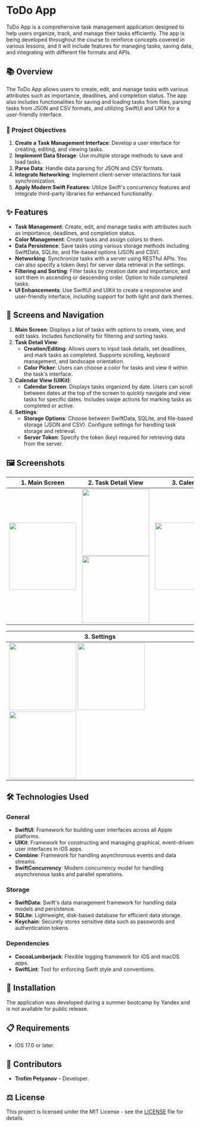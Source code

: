# ToDo App

ToDo App is a comprehensive task management application designed to help users organize, track, and manage their tasks efficiently. The app is being developed throughout the course to reinforce concepts covered in various lessons, and it will include features for managing tasks, saving data, and integrating with different file formats and APIs.

## 📚 Overview

The ToDo App allows users to create, edit, and manage tasks with various attributes such as importance, deadlines, and completion status. The app also includes functionalities for saving and loading tasks from files, parsing tasks from JSON and CSV formats, and utilizing SwiftUI and UIKit for a user-friendly interface.

### 🎯 Project Objectives

1. **Create a Task Management Interface**: Develop a user interface for creating, editing, and viewing tasks.
2. **Implement Data Storage**: Use multiple storage methods to save and load tasks.
3. **Parse Data**: Handle data parsing for JSON and CSV formats.
4. **Integrate Networking**: Implement client-server interactions for task synchronization.
5. **Apply Modern Swift Features**: Utilize Swift's concurrency features and integrate third-party libraries for enhanced functionality.

## ✨ Features

- **Task Management**: Create, edit, and manage tasks with attributes such as importance, deadlines, and completion status.
- **Color Management**: Create tasks and assign colors to them.
- **Data Persistence**: Save tasks using various storage methods including SwiftData, SQLite, and file-based options (JSON and CSV).
- **Networking**: Synchronize tasks with a server using RESTful APIs. You can also specify a token (key) for server data retrieval in the settings.
- **Filtering and Sorting**: Filter tasks by creation date and importance, and sort them in ascending or descending order. Option to hide completed tasks.
- **UI Enhancements**: Use SwiftUI and UIKit to create a responsive and user-friendly interface, including support for both light and dark themes.

## 📱 Screens and Navigation

1. **Main Screen**: Displays a list of tasks with options to create, view, and edit tasks. Includes functionality for filtering and sorting tasks.
2. **Task Detail View**:
   - **Creation/Editing**: Allows users to input task details, set deadlines, and mark tasks as completed. Supports scrolling, keyboard management, and landscape orientation.
   - **Color Picker**: Users can choose a color for tasks and view it within the task's interface.
3. **Calendar View (UIKit)**:
   - **Calendar Screen**: Displays tasks organized by date. Users can scroll between dates at the top of the screen to quickly navigate and view tasks for specific dates. Includes swipe actions for marking tasks as completed or active.
4. **Settings**:
   - **Storage Options**: Choose between SwiftData, SQLite, and file-based storage (JSON and CSV). Configure settings for handling task storage and retrieval.
   - **Server Token**: Specify the token (key) required for retrieving data from the server.

## 🖼️ Screenshots

| 1. Main Screen                                                                                                     | 2. Task Detail View                                                                                   | 3. Calendar |
|----------------------------------------------------------------------------------------------------------------|----------------------------------------------------------------------------------------------------|---------|
| <img src="https://drive.google.com/uc?export=view&id=1ApmWzjwsHpEC9Mn2wwSiWRvnx1MCKNMi" width="180" />  | <img src="https://drive.google.com/uc?export=view&id=1hb_PrQJsbiyCgN2FWSXExlHzdXMs9nyN" width="180" /> <img src="https://drive.google.com/uc?export=view&id=1Q2Rg8KYdZNwfBdnEKEWp24Q-LmaUfOsm" width="180" /> | <img src="https://drive.google.com/uc?export=view&id=1IVwzg_nhuUzXVcq62KvMwsUmiRXiTVQr" width="180" /> |

| 3. Settings                                                                                                                                                                  |
|-------------------------------------------------------------------------------------------------------------------------------------------------------------------------------------------------------------------------------------------------------------------------------------|
| <img src="https://drive.google.com/uc?export=view&id=1EA1gew64VgDH3HMiCiHX6zVdldAiPWnL" width="180" />  <img src="https://drive.google.com/uc?export=view&id=1ldVpDAIoF3iiDVd12nARFa6RorbUTcAE" width="180" /> <img src="https://drive.google.com/uc?export=view&id=1fxDkON2PKcCimhzXcBMN449cJSPDvA00" width="180" /> |

## 🛠️ Technologies Used 

### General
- **SwiftUI**: Framework for building user interfaces across all Apple platforms.
- **UIKit**: Framework for constructing and managing graphical, event-driven user interfaces in iOS apps.
- **Combine**: Framework for handling asynchronous events and data streams.
- **SwiftConcurrency**: Modern concurrency model for handling asynchronous tasks and parallel operations.

### Storage
- **SwiftData**: Swift's data management framework for handling data models and persistence.
- **SQLite**: Lightweight, disk-based database for efficient data storage.
- **Keychain**: Securely stores sensitive data such as passwords and authentication tokens.

### Dependencies
- **CocoaLumberjack**: Flexible logging framework for iOS and macOS apps.
- **SwiftLint**: Tool for enforcing Swift style and conventions.

## 🚀 Installation 

The application was developed during a summer bootcamp by Yandex and is not available for public release.

## 📋 Requirements 

- iOS 17.0 or later.

## 👥 Contributors 

- **Trofim Petyanov** – Developer.

## ⚖️ License 

This project is licensed under the MIT License - see the [LICENSE](LICENSE) file for details.
